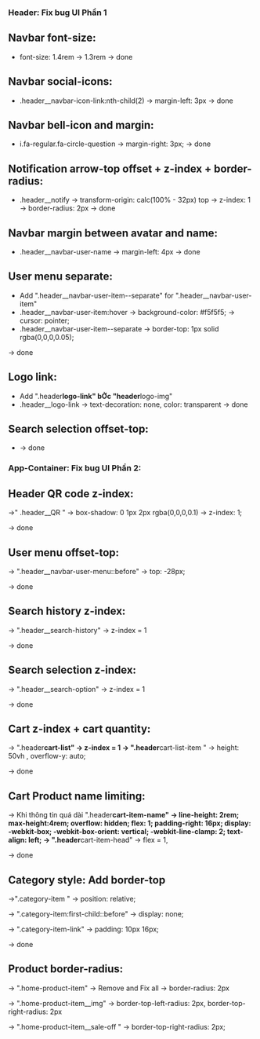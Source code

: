 ### Header: Fix bug UI Phần 1

## Navbar font-size:

- font-size: 1.4rem -> 1.3rem
  -> done

## Navbar social-icons:

- .header\_\_navbar-icon-link:nth-child(2) -> margin-left: 3px
  -> done

## Navbar bell-icon and margin:

- i.fa-regular.fa-circle-question -> margin-right: 3px;
  -> done

## Notification arrow-top offset + z-index + border-radius:

- .header\_\_notify -> transform-origin: calc(100% - 32px) top
  -> z-index: 1
  -> border-radius: 2px
  -> done

## Navbar margin between avatar and name:

- .header\_\_navbar-user-name -> margin-left: 4px
  -> done

## User menu separate:

- Add ".header\_\_navbar-user-item--separate" for ".header\_\_navbar-user-item"
- .header\_\_navbar-user-item:hover
  -> background-color: #f5f5f5;
  -> cursor: pointer;
- .header\_\_navbar-user-item--separate -> border-top: 1px solid rgba(0,0,0,0.05);

-> done

## Logo link:

- Add ".header**logo-link" bỞc "header**logo-img"
- .header\_\_logo-link -> text-decoration: none, color: transparent
  -> done

## Search selection offset-top:

- -> done

### App-Container: Fix bug UI Phần 2:

## Header QR code z-index:

->" .header\_\_QR " -> box-shadow: 0 1px 2px rgba(0,0,0,0.1)
-> z-index: 1;

-> done

## User menu offset-top:

-> ".header\_\_navbar-user-menu::before" -> top: -28px;

-> done

## Search history z-index:

-> ".header\_\_search-history" -> z-index = 1

-> done

## Search selection z-index:

-> ".header\_\_search-option" -> z-index = 1

-> done

## Cart z-index + cart quantity:

-> ".header**cart-list" -> z-index = 1
-> ".header**cart-list-item " -> height: 50vh , overflow-y: auto;

-> done

## Cart Product name limiting:

-> Khi thông tin quá dài ".header**cart-item-name"
-> line-height: 2rem;
max-height:4rem;
overflow: hidden;
flex: 1;
padding-right: 16px;
display: -webkit-box;
-webkit-box-orient: vertical;
-webkit-line-clamp: 2;
text-align: left;
-> ".header**cart-item-head" ->
flex = 1,

-> done

## Category style: Add border-top

->".category-item " -> position: relative;

-> ".category-item:first-child::before" -> display: none;

-> ".category-item-link" -> padding: 10px 16px;

-> done

## Product border-radius:

-> ".home-product-item" -> Remove and Fix all -> border-radius: 2px

-> ".home-product-item\_\_img" -> border-top-left-radius: 2px, border-top-right-radius: 2px

-> ".home-product-item\_\_sale-off " -> border-top-right-radius: 2px;
